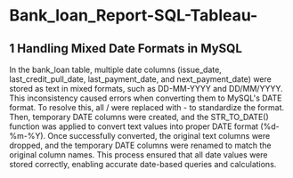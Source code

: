 # Bank_loan_Report-SQL-Tableau-

## 1 Handling Mixed Date Formats in MySQL
In the bank_loan table, multiple date columns (issue_date, last_credit_pull_date, last_payment_date, and next_payment_date) were stored as text in mixed formats, such as DD-MM-YYYY and DD/MM/YYYY. This inconsistency caused errors when converting them to MySQL's DATE format. To resolve this, all / were replaced with - to standardize the format. Then, temporary DATE columns were created, and the STR_TO_DATE() function was applied to convert text values into proper DATE format (%d-%m-%Y). Once successfully converted, the original text columns were dropped, and the temporary DATE columns were renamed to match the original column names. This process ensured that all date values were stored correctly, enabling accurate date-based queries and calculations.
